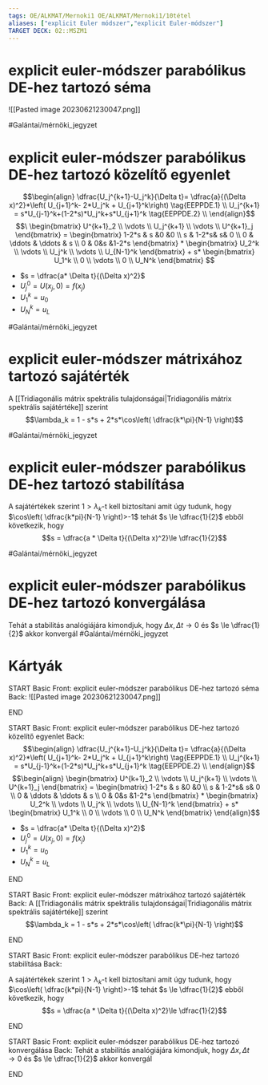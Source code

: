 ```yaml
---
tags: OE/ALKMAT/Mernoki1 OE/ALKMAT/Mernoki1/10tétel 
aliases: ["explicit Euler módszer","explicit Euler-módszer"]
TARGET DECK: 02::MSZM1
---
```


# explicit euler-módszer parabólikus DE-hez tartozó séma
![[Pasted image 20230621230047.png]]

#Galántai/mérnöki_jegyzet 

# explicit euler-módszer parabólikus DE-hez tartozó közelítő egyenlet
$$\begin{align}
	\dfrac{U_j^{k+1}-U_j^k}{\Delta t}= \dfrac{a}{(\Delta x)^2}*\left( U_{j+1}^k- 2*U_j^k + U_{j+1}^k\right) \tag{EEPPDE.1} \\
	U_j^{k+1} = s*U_{j-1}^k+(1-2*s)*U_j^k+s*U_{j+1}^k \tag{EEPPDE.2} \\
\end{align}$$
$$\
	\begin{bmatrix}
		U^{k+1}_2 \\ \vdots \\ U_j^{k+1} \\ \vdots \\ U^{k+1}_j
	\end{bmatrix} =
	\begin{bmatrix}
		1-2*s & s &0 &0 \\
		s & 1-2*s& s& 0 \\
		0 & \ddots & \ddots &   s \\
		0 & 0&s &1-2*s
	\end{bmatrix} * 
	\begin{bmatrix}
		U_2^k \\ \vdots \\ U_j^k \\ \vdots \\ U_{N-1}^k
	\end{bmatrix} +
	s* \begin{bmatrix}
		U_1^k \\ 0 \\ \vdots \\ 0 \\ U_N^k 
	\end{bmatrix} 
$$
- $s = \dfrac{a* \Delta t}{(\Delta x)^2}$
- $U_j^0 = U(x_j,0)=f(x_j)$
- $U_1^k = u_0$
- $U_N^k = u_L$

#Galántai/mérnöki_jegyzet 

# explicit euler-módszer mátrixához tartozó sajátérték
A [[Tridiagonális mátrix spektrális tulajdonságai|Tridiagonális mátrix spektrális sajátértéke]] szerint
$$\lambda_k = 1 - s*s + 2*s*\cos\left( \dfrac{k*\pi}{N-1} \right)$$

#Galántai/mérnöki_jegyzet 

# explicit euler-módszer parabólikus DE-hez tartozó stabilítása
A sajátértékek szerint $1 > \lambda_k$-t kell biztosítani
amit úgy tudunk, hogy $\cos\left( \dfrac{k*pi}{N-1} \right)>-1$
tehát $s \le \dfrac{1}{2}$
ebből következik, hogy
$$s = \dfrac{a * \Delta t}{(\Delta x)^2}\le \dfrac{1}{2}$$

#Galántai/mérnöki_jegyzet 

# explicit euler-módszer parabólikus DE-hez tartozó konvergálása
Tehát a stabilitás analógiájára kimondjuk, hogy $\Delta x, \Delta t \to 0$ és $s \le \dfrac{1}{2}$ akkor konvergál
#Galántai/mérnöki_jegyzet





# Kártyák
START
Basic
Front:
explicit euler-módszer parabólikus DE-hez tartozó séma
Back:
![[Pasted image 20230621230047.png]]
<!--ID: 1687385282708-->
END

START
Basic
Front:
explicit euler-módszer parabólikus DE-hez tartozó közelítő egyenlet
Back:
$$\begin{align}
	\dfrac{U_j^{k+1}-U_j^k}{\Delta t}= \dfrac{a}{(\Delta x)^2}*\left( U_{j+1}^k- 2*U_j^k + U_{j+1}^k\right) \tag{EEPPDE.1} \\
	U_j^{k+1} = s*U_{j-1}^k+(1-2*s)*U_j^k+s*U_{j+1}^k \tag{EEPPDE.2} \\
\end{align}$$
$$\begin{align}
	\begin{bmatrix}
		U^{k+1}_2 \\ \vdots \\ U_j^{k+1} \\ \vdots \\ U^{k+1}_j
	\end{bmatrix} =
	\begin{bmatrix}
		1-2*s & s &0 &0 \\
		s & 1-2*s& s& 0 \\
		0 & \ddots & \ddots &   s \\
		0 & 0&s &1-2*s
	\end{bmatrix} * 
	\begin{bmatrix}
		U_2^k \\ \vdots \\ U_j^k \\ \vdots \\ U_{N-1}^k
	\end{bmatrix} +
	s* \begin{bmatrix}
		U_1^k \\ 0 \\ \vdots \\ 0 \\ U_N^k 
	\end{bmatrix} 
\end{align}$$
- $s = \dfrac{a* \Delta t}{(\Delta x)^2}$
- $U_j^0 = U(x_j,0)=f(x_j)$
- $U_1^k = u_0$
- $U_N^k = u_L$
<!--ID: 1687385282715-->
END

START
Basic
Front:
explicit euler-módszer mátrixához tartozó sajátérték
Back:
A [[Tridiagonális mátrix spektrális tulajdonságai|Tridiagonális mátrix spektrális sajátértéke]] szerint
$$\lambda_k = 1 - s*s + 2*s*\cos\left( \dfrac{k*\pi}{N-1} \right)$$
<!--ID: 1687537450091-->
END

START
Basic
Front:
explicit euler-módszer parabólikus DE-hez tartozó stabilítása
Back:

A sajátértékek szerint $1 > \lambda_k$-t kell biztosítani
amit úgy tudunk, hogy $\cos\left( \dfrac{k*pi}{N-1} \right)>-1$
tehát $s \le \dfrac{1}{2}$
ebből következik, hogy
$$s = \dfrac{a * \Delta t}{(\Delta x)^2}\le \dfrac{1}{2}$$
<!--ID: 1687537450097-->
END

START
Basic
Front:
explicit euler-módszer parabólikus DE-hez tartozó konvergálása
Back:
Tehát a stabilitás analógiájára kimondjuk, hogy $\Delta x, \Delta t \to 0$ és $s \le \dfrac{1}{2}$ akkor konvergál
<!--ID: 1687537450103-->
END